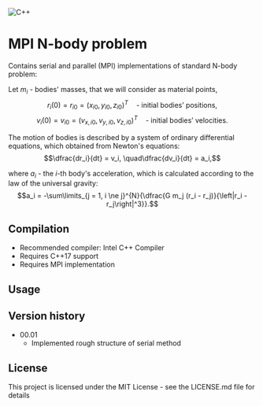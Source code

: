 ![C++](https://img.shields.io/badge/C++-std=17-blue.svg?style=flat&logo=cplusplus) <br>
# MPI N-body problem

Contains serial and parallel (MPI) implementations of standard N-body problem:

Let $m_i$ - bodies' masses, that we will consider as material points,
$$r_i(0) = r_{i0} = (x_{i0}, y_{i0}, z_{i0})^{T} \quad \text{- initial bodies' positions,}$$
$$v_i(0) = v_{i0} = (v_{x,i0}, v_{y,i0}, v_{z,i0})^{T} \quad \text{- initial bodies' velocities.}$$

The motion of bodies is described by a system of ordinary differential equations, which
obtained from Newton's equations:
$$\dfrac{dr_i}{dt} = v_i, \quad\dfrac{dv_i}{dt} = a_i,$$

where $a_i$ - the $i$-th body's acceleration, which is calculated according to the law of the universal
gravity:
$$a_i = -\sum\limits_{j = 1, i \ne j}^{N}{\dfrac{G m_j (r_i - r_j)}{\left|r_i - r_j\right|^3}}.$$

## Compilation

* Recommended compiler: Intel C++ Compiler
* Requires C++17 support 
* Requires MPI implementation

## Usage


## Version history

* 00.01
    * Implemented rough structure of serial method

## License

This project is licensed under the MIT License - see the LICENSE.md file for details

